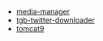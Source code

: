 - [media-manager](./media-manager.md)
- [tgb-twitter-downloader](./tgb-twitter-downloader.md)
- [tomcat9](./tomcat9.md)
